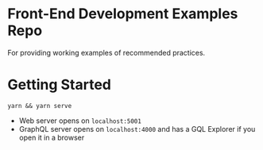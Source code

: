 # Front-End Development Examples Repo
For providing working examples of recommended practices.

# Getting Started
```
yarn && yarn serve
```
- Web server opens on `localhost:5001`
- GraphQL server opens on `localhost:4000` and has a GQL Explorer if you open it in a browser
